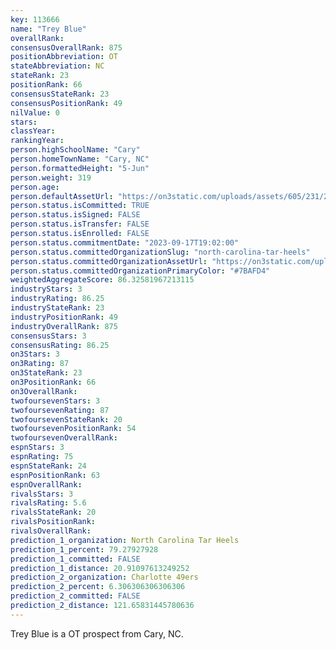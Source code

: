 ```yaml
---
key: 113666
name: "Trey Blue"
overallRank: 
consensusOverallRank: 875
positionAbbreviation: OT
stateAbbreviation: NC
stateRank: 23
positionRank: 66
consensusStateRank: 23
consensusPositionRank: 49
nilValue: 0
stars: 
classYear: 
rankingYear: 
person.highSchoolName: "Cary"
person.homeTownName: "Cary, NC"
person.formattedHeight: "5-Jun"
person.weight: 319
person.age: 
person.defaultAssetUrl: "https://on3static.com/uploads/assets/605/231/231605.png"
person.status.isCommitted: TRUE
person.status.isSigned: FALSE
person.status.isTransfer: FALSE
person.status.isEnrolled: FALSE
person.status.commitmentDate: "2023-09-17T19:02:00"
person.status.committedOrganizationSlug: "north-carolina-tar-heels"
person.status.committedOrganizationAssetUrl: "https://on3static.com/uploads/assets/102/150/150102.svg"
person.status.committedOrganizationPrimaryColor: "#7BAFD4"
weightedAggregateScore: 86.32581967213115
industryStars: 3
industryRating: 86.25
industryStateRank: 23
industryPositionRank: 49
industryOverallRank: 875
consensusStars: 3
consensusRating: 86.25
on3Stars: 3
on3Rating: 87
on3StateRank: 23
on3PositionRank: 66
on3OverallRank: 
twofoursevenStars: 3
twofoursevenRating: 87
twofoursevenStateRank: 20
twofoursevenPositionRank: 54
twofoursevenOverallRank: 
espnStars: 3
espnRating: 75
espnStateRank: 24
espnPositionRank: 63
espnOverallRank: 
rivalsStars: 3
rivalsRating: 5.6
rivalsStateRank: 20
rivalsPositionRank: 
rivalsOverallRank: 
prediction_1_organization: North Carolina Tar Heels
prediction_1_percent: 79.27927928
prediction_1_committed: FALSE
prediction_1_distance: 20.91097613249252
prediction_2_organization: Charlotte 49ers
prediction_2_percent: 6.306306306306306
prediction_2_committed: FALSE
prediction_2_distance: 121.65831445780636
---
```

Trey Blue is a OT prospect from Cary, NC.
